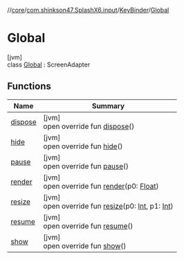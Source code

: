 //[core](../../../../index.md)/[com.shinkson47.SplashX6.input](../../index.md)/[KeyBinder](../index.md)/[Global](index.md)

# Global

[jvm]\
class [Global](index.md) : ScreenAdapter

## Functions

| Name | Summary |
|---|---|
| [dispose](../../../com.shinkson47.SplashX6.rendering.screens.game/-game-screen/index.md#2084822502%2FFunctions%2F971615585) | [jvm]<br>open override fun [dispose](../../../com.shinkson47.SplashX6.rendering.screens.game/-game-screen/index.md#2084822502%2FFunctions%2F971615585)() |
| [hide](../../../com.shinkson47.SplashX6.rendering.screens.game/-game-screen/index.md#1075297875%2FFunctions%2F971615585) | [jvm]<br>open override fun [hide](../../../com.shinkson47.SplashX6.rendering.screens.game/-game-screen/index.md#1075297875%2FFunctions%2F971615585)() |
| [pause](../../../com.shinkson47.SplashX6.rendering.screens.game/-game-screen/index.md#-510703633%2FFunctions%2F971615585) | [jvm]<br>open override fun [pause](../../../com.shinkson47.SplashX6.rendering.screens.game/-game-screen/index.md#-510703633%2FFunctions%2F971615585)() |
| [render](index.md#104083856%2FFunctions%2F971615585) | [jvm]<br>open override fun [render](index.md#104083856%2FFunctions%2F971615585)(p0: [Float](https://kotlinlang.org/api/latest/jvm/stdlib/kotlin/-float/index.html)) |
| [resize](index.md#-658807170%2FFunctions%2F971615585) | [jvm]<br>open override fun [resize](index.md#-658807170%2FFunctions%2F971615585)(p0: [Int](https://kotlinlang.org/api/latest/jvm/stdlib/kotlin/-int/index.html), p1: [Int](https://kotlinlang.org/api/latest/jvm/stdlib/kotlin/-int/index.html)) |
| [resume](../../../com.shinkson47.SplashX6.rendering.screens.game/-game-screen/index.md#434199496%2FFunctions%2F971615585) | [jvm]<br>open override fun [resume](../../../com.shinkson47.SplashX6.rendering.screens.game/-game-screen/index.md#434199496%2FFunctions%2F971615585)() |
| [show](index.md#-1384572680%2FFunctions%2F971615585) | [jvm]<br>open override fun [show](index.md#-1384572680%2FFunctions%2F971615585)() |
